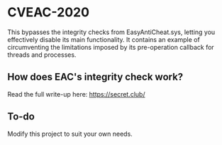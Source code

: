 # CVEAC-2020
This bypasses the integrity checks from EasyAntiCheat.sys, letting you effectively disable its main functionality. It contains an example of circumventing the limitations imposed by its pre-operation callback for threads and processes.



## How does EAC's integrity check work?

Read the full write-up here: https://secret.club/



## To-do

Modify this project to suit your own needs.
